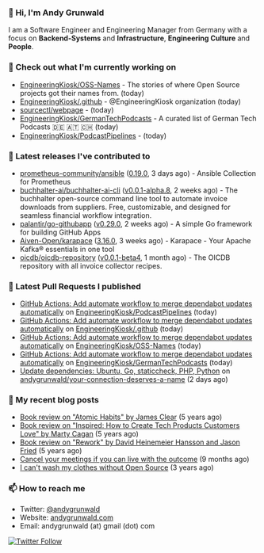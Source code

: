 ### 👋 Hi, I'm Andy Grunwald

I am a Software Engineer and Engineering Manager from Germany with a focus on **Backend-Systems** and **Infrastructure**, **Engineering Culture** and **People**.

### 👷 Check out what I'm currently working on


- [EngineeringKiosk/OSS-Names](https://github.com/EngineeringKiosk/OSS-Names) - The stories of where Open Source projects got their names from. (today)
- [EngineeringKiosk/.github](https://github.com/EngineeringKiosk/.github) - @EngineeringKiosk organization (today)
- [sourcectl/webpage](https://github.com/sourcectl/webpage) -  (today)
- [EngineeringKiosk/GermanTechPodcasts](https://github.com/EngineeringKiosk/GermanTechPodcasts) - A curated list of German Tech Podcasts 🇩🇪 🇦🇹 🇨🇭 (today)
- [EngineeringKiosk/PodcastPipelines](https://github.com/EngineeringKiosk/PodcastPipelines) -  (today)

### 🔭 Latest releases I've contributed to


- [prometheus-community/ansible](https://github.com/prometheus-community/ansible) ([0.19.0](https://github.com/prometheus-community/ansible/releases/tag/0.19.0), 3 days ago) - Ansible Collection for Prometheus
- [buchhalter-ai/buchhalter-ai-cli](https://github.com/buchhalter-ai/buchhalter-ai-cli) ([v0.0.1-alpha.8](https://github.com/buchhalter-ai/buchhalter-ai-cli/releases/tag/v0.0.1-alpha.8), 2 weeks ago) - The buchhalter open-source command line tool to automate invoice downloads from suppliers. Free, customizable, and designed for seamless financial workflow integration.
- [palantir/go-githubapp](https://github.com/palantir/go-githubapp) ([v0.29.0](https://github.com/palantir/go-githubapp/releases/tag/v0.29.0), 2 weeks ago) - A simple Go framework for building GitHub Apps
- [Aiven-Open/karapace](https://github.com/Aiven-Open/karapace) ([3.16.0](https://github.com/Aiven-Open/karapace/releases/tag/3.16.0), 3 weeks ago) - Karapace - Your Apache Kafka® essentials in one tool
- [oicdb/oicdb-repository](https://github.com/oicdb/oicdb-repository) ([v0.0.1-beta4](https://github.com/oicdb/oicdb-repository/releases/tag/v0.0.1-beta4), 1 month ago) - The OICDB repository with all invoice collector recipes.

### 🔨 Latest Pull Requests I published


- [GitHub Actions: Add automate workflow to merge dependabot updates automatically](https://github.com/EngineeringKiosk/PodcastPipelines/pull/18) on [EngineeringKiosk/PodcastPipelines](https://github.com/EngineeringKiosk/PodcastPipelines) (today)
- [GitHub Actions: Add automate workflow to merge dependabot updates automatically](https://github.com/EngineeringKiosk/.github/pull/7) on [EngineeringKiosk/.github](https://github.com/EngineeringKiosk/.github) (today)
- [GitHub Actions: Add automate workflow to merge dependabot updates automatically](https://github.com/EngineeringKiosk/OSS-Names/pull/11) on [EngineeringKiosk/OSS-Names](https://github.com/EngineeringKiosk/OSS-Names) (today)
- [GitHub Actions: Add automate workflow to merge dependabot updates automatically](https://github.com/EngineeringKiosk/GermanTechPodcasts/pull/310) on [EngineeringKiosk/GermanTechPodcasts](https://github.com/EngineeringKiosk/GermanTechPodcasts) (today)
- [Update dependencies: Ubuntu, Go, staticcheck, PHP, Python](https://github.com/andygrunwald/your-connection-deserves-a-name/pull/128) on [andygrunwald/your-connection-deserves-a-name](https://github.com/andygrunwald/your-connection-deserves-a-name) (2 days ago)

### 📝 My recent blog posts


- [Book review on &#34;Atomic Habits&#34; by James Clear](https://andygrunwald.com/blog/book-review-on-atomic-habits-by-james-clear/) (5 years ago)
- [Book review on &#34;Inspired: How to Create Tech Products Customers Love&#34; by Marty Cagan](https://andygrunwald.com/blog/book-review-on-inspired-how-to-create-tech-products-customers-love-by-marty-cagan/) (5 years ago)
- [Book review on &#34;Rework&#34; by David Heinemeier Hansson and Jason Fried](https://andygrunwald.com/blog/book-review-on-rework-by-david-heinemeier-hansson-and-jason-fried/) (5 years ago)
- [Cancel your meetings if you can live with the outcome](https://andygrunwald.com/blog/cancel-your-meetings-if-you-can-live-with-the-outcome/) (9 months ago)
- [I can&#39;t wash my clothes without Open Source](https://andygrunwald.com/blog/i-cant-wash-my-clothes-without-open-source/) (3 years ago)

### 📫 How to reach me

- Twitter: [@andygrunwald](https://twitter.com/andygrunwald)
- Website: [andygrunwald.com](https://andygrunwald.com)
- Email: andygrunwald (at) gmail (dot) com

[![Twitter Follow](https://img.shields.io/twitter/follow/andygrunwald?label=Follow&style=social)](https://twitter.com/andygrunwald)
